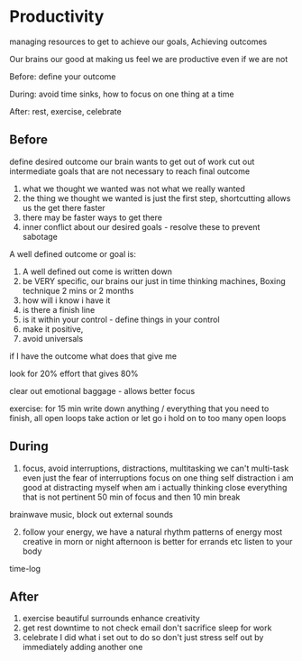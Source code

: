 # Productivity

managing resources to get to achieve our goals, Achieving outcomes


Our brains our good at making us feel we are productive even if we are not

Before: define your outcome

During: avoid time sinks, how to focus on one thing at a time

After: rest, exercise, celebrate


## Before
define desired outcome
our brain wants to get out of work
cut out intermediate goals that are not necessary to reach final outcome

1. what we thought we wanted was not what we really wanted
2. the thing we thought we wanted is just the first step, shortcutting allows us the get there faster
3. there may be faster ways to get there
4. inner conflict about our desired goals - resolve these to prevent sabotage

A well defined outcome or goal is:
1. A well defined out come is written down
2. be VERY specific, our brains our just in time thinking machines, Boxing technique 2 mins or 2 months
3. how will i know i have it
4. is there a finish line
5. is it within your control - define things in your control
6. make it positive,
7. avoid universals

if I have the outcome what does that give me

look for 20% effort that gives 80%

clear out emotional baggage - allows better focus

exercise: for 15 min write down anything / everything that you need to finish, all open loops
  take action or let go
  i hold on to too many open loops


## During

1. focus, avoid interruptions, distractions, multitasking
  we can't multi-task
  even just the fear of interruptions
  focus on one thing
  self distraction i am good at distracting myself
  when am i actually thinking
  close everything that is not pertinent
  50 min of focus and then 10 min break

  brainwave music, block out external sounds


2. follow your energy, we have a natural rhythm
  patterns of energy
  most creative in morn or night
  afternoon is better for errands etc
  listen to your body

  time-log


## After
1. exercise
  beautiful surrounds enhance creativity
2. get rest
  downtime to not check email
  don't sacrifice sleep for work
3. celebrate
  I did what i set out to do so don't just stress self out by immediately adding another one
